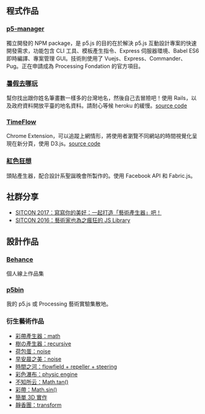 ## 程式作品

### [p5-manager](https://github.com/chiunhau/p5-manager)
獨立開發的 NPM package，是 p5.js 的目的在於解決 p5.js 互動設計專案的快速開發需求，功能包含 CLI 工具、模板產生指令、Express 伺服器環境、Babel ES6 即時編譯、專案管理 GUI。技術則使用了 Vuejs、Express、Commander、Pug。正在申請成為 Processing Fondation 的官方項目。

### [暑假去哪玩](http://strokes.herokuapp.com)
幫你找出跟你姓名筆畫數一樣多的台灣地名，然後自己去冒險吧！使用 Rails，以及政府資料開放平臺的地名資料。請耐心等候 heroku 的緩慢。[source code](https://github.com/chiunhau/strokes)

### [TimeFlow](https://chrome.google.com/webstore/detail/timeflow/ofpimjnkffjdlkilpmhjmckchfpnfdfi)
Chrome Extension，可以追蹤上網情形，將使用者瀏覽不同網站的時間視覺化呈現在新分頁，使用 D3.js。[source code](https://github.com/chiunhau/TimeFlow)

### [紅色狂想](http://chiunhau.github.io/jinglebell/)
頭貼產生器，配合設計系聖誕晚會所製作的。使用 Facebook API 和 Fabric.js。

## 社群分享
- [SITCON 2017：寫寫你的美好：一起打造「藝術產生器」吧！](https://github.com/chiunhau/sitcon2017)
- [SITCON 2016：藝術家也為之瘋狂的 JS Library](https://github.com/chiunhau/sitcon2016)


## 設計作品
### [Behance](https://www.behance.net/chiunhauyou)
個人線上作品集

### [p5bin](https://p5bin.tumblr.com/)
我的 p5.js 或 Processing 藝術實驗集散地。

### 衍生藝術作品
- [彩帶產生器：math](https://www.behance.net/gallery/42975781/Aesthetic-Computing-Study-I)
- [樹の產生器：recursive](http://codepen.io/chiunhauyou/pen/dMBEoY)
- [荷包蛋：noise](http://codepen.io/chiunhauyou/pen/LkjvYw)
- [早安晨之美：noise](https://chiunhau.github.io/p5-gallery/mid2/)
- [時間之河：flowfield + repeller + steering](https://chiunhau.github.io/p5-gallery/final-project/)
- [彩色瀑布：physic engine](https://chiunhau.github.io/p5-gallery/waterFall/)
- [不知所云：Math.tan()](https://chiunhau.github.io/p5-gallery/circle-forms/)
- [彩帶：Math.sin()](https://chiunhau.github.io/p5-gallery/sin-translate/)
- [簡單 3D 實作](https://chiunhau.github.io/p5-gallery/fake-3d/)
- [靜香團：transform](http://imgur.com/a/7md9Q)


